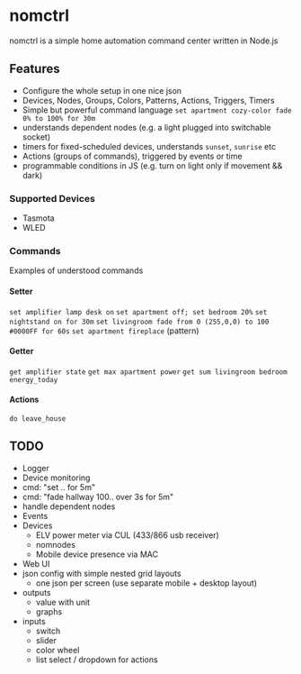 # nomctrl

nomctrl is a simple home automation command center written in Node.js

## Features
 - Configure the whole setup in one nice json
 - Devices, Nodes, Groups, Colors, Patterns, Actions, Triggers, Timers
 - Simple but powerful command language `set apartment cozy-color fade 0% to 100% for 30m`
 - understands dependent nodes (e.g. a light plugged into switchable socket)
 - timers for fixed-scheduled devices, understands `sunset`, `sunrise` etc
 - Actions (groups of commands), triggered by events or time
 - programmable conditions in JS (e.g. turn on light only if movement && dark)

### Supported Devices
 - Tasmota
 - WLED

### Commands
Examples of understood commands

#### Setter
 `set amplifier lamp desk on`
 `set apartment off; set bedroom 20%`
 `set nightstand on for 30m`
 `set livingroom fade from 0 (255,0,0) to 100 #0000FF for 60s`
 `set apartment fireplace` (pattern)
 
 #### Getter
 `get amplifier state`
 `get max apartment power`
 `get sum livingroom bedroom energy_today`

#### Actions
 `do leave_house`
 
 
## TODO
- Logger
- Device monitoring
- cmd: "set .. for 5m"
- cmd: "fade hallway 100.. over 3s for 5m"
- handle dependent nodes
- Events
- Devices
  - ELV power meter via CUL (433/866 usb receiver)
  - nomnodes
  - Mobile device presence via MAC
- Web UI
 - json config with simple nested grid layouts
   - one json per screen (use separate mobile + desktop layout)
 - outputs
   - value with unit
   - graphs
 - inputs
   - switch
   - slider
   - color wheel
   - list select / dropdown for actions
